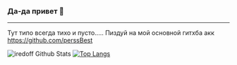 ### Да-да привет 👋
---

Тут типо всегда тихо и пусто..... Пиздуй на мой основной гитхба акк https://github.com/perssBest

![iredoff Github Stats](https://github-readme-stats.vercel.app/api?username=iredoff&theme=dark&show_icons=true)
[![Top Langs](https://github-readme-stats.vercel.app/api/top-langs/?username=iredoff&layout=compact)](https://github.com/perssBest/clck.game)
